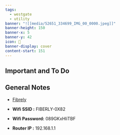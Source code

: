 ```yaml
---
tags:
  - westgate
  - utility
banner: "![[media/52651_334699_IMG_00_0000.jpeg]]"
banner-height: 150
banner-x: 5
banner-y: 42
icon: 🏡
banner-display: cover
content-start: 151
---
```


## Important and To Do

## General Notes

*  [Fibrely](https://myaccount.fibrely.co.uk/dashboard)

* **Wifi SSID :** FIBERLY-0X82
* **Wifi Password:** 089GKxHliTBF
* **Router IP :** 192.168.1.1